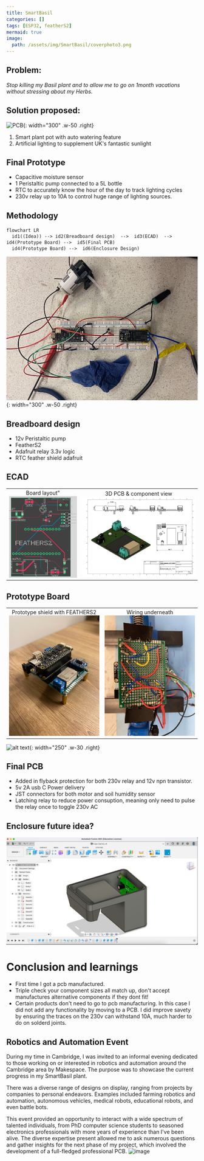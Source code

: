 ```yaml
---
title: SmartBasil
categories: []
tags: [ESP32, featherS2]
mermaid: true
image: 
  path: /assets/img/SmartBasil/coverphoto3.png
---
```


## Problem:
*Stop killing my Basil plant and to allow me to go on 1month vacations without stressing about my Herbs.*

## Solution proposed:
![PCB](/assets/img/SmartBasil/finalProduct.png){: width="300" .w-50 .right}
1. Smart plant pot with auto watering feature
2. Artificial lighting to supplement UK's fantastic sunlight

## Final Prototype 

- Capacitive moisture sensor
- 1 Peristaltic pump connected to a 5L bottle
- RTC to accurately know the hour of the day to track lighting cycles
- 230v relay up to 10A to control huge range of lighting sources. 


## Methodology

```mermaid
flowchart LR
  id1((Idea)) --> id2(Breadboard design)  -->  id3(ECAD)  -->  id4(Prototype Board) -->  id5(Final PCB)
  id4(Prototype Board) -->  id6(Enclosure Design)
```
![alt text](/assets/img/SmartBasil/Breadboard.jpeg){: width="300" .w-50 .right}
## Breadboard design 


- 12v Peristaltic pump 
- FeatherS2 
- Adafruit relay 3.3v logic
- RTC feather shield adafruit
## ECAD

<table style="width: 100%;">
  <tr>
    <td style="width: 31%; text-align: center;">
      Board layout"<br>
      <img src="/assets/img/SmartBasil/ECAD2.png" alt="Board_layout" style="width: 100%; height: auto;">
    </td>
    <td style="width: 50%; text-align: center;">
      3D PCB & component view<br>
      <img src="/assets/img/SmartBasil/ECAD1.jpg" alt="3D PCB & component view" style="width: 100%; height: auto;">
    </td>
  </tr>
</table>

## Prototype Board

<table style="width: 100%;">
  <tr>
    <td style="width: 50%; text-align: center;">
      Prototype shield with FEATHERS2<br>
      <img src="/assets/img/SmartBasil/prototype_board_1.jpg" alt="Board Layout" style="width: 100%; height: auto;">
    </td>
    <td style="width: 50%; text-align: center;">
      Wiring underneath<br>
      <img src="/assets/img/SmartBasil/prototype_board_2.jpg" alt="3D PCB & Component View" style="width: 100%; height: auto;">
    </td>
  </tr>
</table>

![alt text](/assets/img/SmartBasil/PCBFINAL.png){: width="250" .w-30 .right}

## Final PCB 
- Added in flyback protection for both 230v relay and 12v npn transistor. 
- 5v 2A usb C Power delivery
- JST connectors for both motor and soil humidity sensor 
- Latching relay to reduce power consuption, meaning only need to pulse the relay once to toggle 230v AC


## Enclosure future idea? 
![image](/assets/img/SmartBasil/enclosure_idea.png)

# Conclusion and learnings
- First time I got a pcb manufactured. 
- Triple check your component sizes all match up, don't accept manufactures alternative components if they dont fit!
- Certain products don't need to go to pcb manufacturing. In this case I did not add any functionality by moving to a PCB. I did improve savety by ensuring the traces on the 230v can withstand 10A, much harder to do on solderd joints. 

## Robotics and Automation Event

During my time in Cambridge, I was invited to an informal evening dedicated to those working on or interested in robotics and automation around the Cambridge area by Makespace. The purpose was to showcase the current progress in my SmartBasil plant.

There was a diverse range of designs on display, ranging from projects by companies to personal endeavors. Examples included farming robotics and automation, autonomous vehicles, medical robots, educational robots, and even battle bots.

This event provided an opportunity to interact with a wide spectrum of talented individuals, from PhD computer science students to seasoned electronics professionals with more years of experience than I've been alive. The diverse expertise present allowed me to ask numerous questions and gather insights for the next phase of my project, which involved the development of a full-fledged professional PCB.
![image](/assets/img/SmartBasil/robotics_automation_night.png)